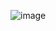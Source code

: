 ![image](https://github.com/MachariaEmilio/developer/assets/132134982/14365df6-f5ce-40b8-9e22-aa1bf2345741)

